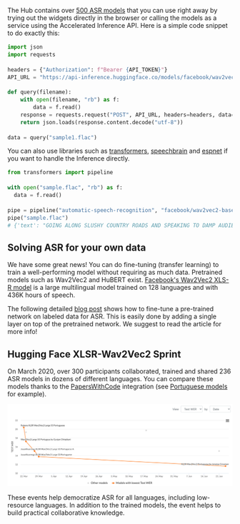 The Hub contains over [500 ASR models](https://huggingface.co/models?pipeline_tag=automatic-speech-recognition&sort=downloads) that you can use right away by trying out the widgets directly in the browser or calling the models as a service using the Accelerated Inference API. Here is a simple code snippet to do exactly this:

```python
import json
import requests

headers = {"Authorization": f"Bearer {API_TOKEN}"}
API_URL = "https://api-inference.huggingface.co/models/facebook/wav2vec2-base-960h"

def query(filename):
    with open(filename, "rb") as f:
        data = f.read()
    response = requests.request("POST", API_URL, headers=headers, data=data)
    return json.loads(response.content.decode("utf-8"))

data = query("sample1.flac")
```

You can also use libraries such as [transformers](https://huggingface.co/models?library=transformers&pipeline_tag=automatic-speech-recognition&sort=downloads), [speechbrain](https://huggingface.co/models?library=speechbrain&pipeline_tag=automatic-speech-recognition&sort=downloads) and [espnet](https://huggingface.co/models?library=espnet&pipeline_tag=automatic-speech-recognition&sort=downloads) if you want to handle the Inference directly.

```python
from transformers import pipeline

with open("sample.flac", "rb") as f:
  data = f.read()

pipe = pipeline("automatic-speech-recognition", "facebook/wav2vec2-base-960h")
pipe("sample.flac")
# {'text': "GOING ALONG SLUSHY COUNTRY ROADS AND SPEAKING TO DAMP AUDIENCES IN DRAUGHTY SCHOOL ROOMS DAY AFTER DAY FOR A FORTNIGHT HE'LL HAVE TO PUT IN AN APPEARANCE AT SOME PLACE OF WORSHIP ON SUNDAY MORNING AND HE CAN COME TO US IMMEDIATELY AFTERWARDS"}
```

## Solving ASR for your own data

We have some great news! You can do fine-tuning (transfer learning) to train a well-performing model without requiring as much data. Pretrained models such as Wav2Vec2 and HuBERT exist. [Facebook's Wav2Vec2 XLS-R model](https://ai.facebook.com/blog/wav2vec-20-learning-the-structure-of-speech-from-raw-audio/) is a large multilingual model trained on 128 languages and with 436K hours of speech.

The following detailed [blog post](https://huggingface.co/blog/fine-tune-xlsr-wav2vec2) shows how to fine-tune a pre-trained network on labeled data for ASR. This is easily done by adding a single layer on top of the pretrained network. We suggest to read the article for more info!

## Hugging Face XLSR-Wav2Vec2 Sprint

On March 2020, over 300 participants collaborated, trained and shared 236 ASR models in dozens of different languages. You can compare these models thanks to the [PapersWithCode](https://paperswithcode.com/dataset/common-voice) integration (see [Portuguese models](https://paperswithcode.com/sota/speech-recognition-on-common-voice-portuguese) for example).

![Leaderboard of ASR Models](/tasks/assets/automatic-speech-recognition/wav2vec2.png)

These events help democratize ASR for all languages, including low-resource languages. In addition to the trained models, the event helps to build practical collaborative knowledge.
